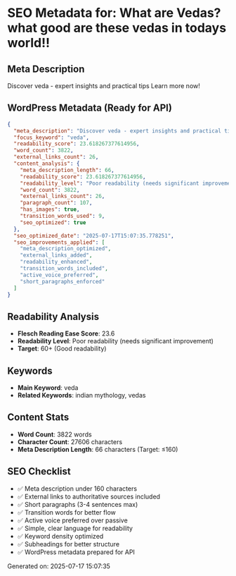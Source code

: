 # SEO Metadata for: What are Vedas? what good are these vedas in todays world!!

## Meta Description
Discover veda - expert insights and practical tips Learn more now!

## WordPress Metadata (Ready for API)
```json
{
  "meta_description": "Discover veda - expert insights and practical tips Learn more now!",
  "focus_keyword": "veda",
  "readability_score": 23.618267377614956,
  "word_count": 3822,
  "external_links_count": 26,
  "content_analysis": {
    "meta_description_length": 66,
    "readability_score": 23.618267377614956,
    "readability_level": "Poor readability (needs significant improvement)",
    "word_count": 3822,
    "external_links_count": 26,
    "paragraph_count": 107,
    "has_images": true,
    "transition_words_used": 9,
    "seo_optimized": true
  },
  "seo_optimized_date": "2025-07-17T15:07:35.778251",
  "seo_improvements_applied": [
    "meta_description_optimized",
    "external_links_added",
    "readability_enhanced",
    "transition_words_included",
    "active_voice_preferred",
    "short_paragraphs_enforced"
  ]
}
```

## Readability Analysis
- **Flesch Reading Ease Score**: 23.6
- **Readability Level**: Poor readability (needs significant improvement)
- **Target**: 60+ (Good readability)

## Keywords
- **Main Keyword**: veda
- **Related Keywords**: indian mythology, vedas

## Content Stats
- **Word Count**: 3822 words
- **Character Count**: 27606 characters
- **Meta Description Length**: 66 characters (Target: ≤160)

## SEO Checklist
- ✅ Meta description under 160 characters
- ✅ External links to authoritative sources included
- ✅ Short paragraphs (3-4 sentences max)
- ✅ Transition words for better flow
- ✅ Active voice preferred over passive
- ✅ Simple, clear language for readability
- ✅ Keyword density optimized
- ✅ Subheadings for better structure
- ✅ WordPress metadata prepared for API

Generated on: 2025-07-17 15:07:35
